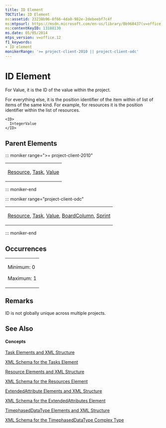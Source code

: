 ```yaml
---
title: ID Element
TOCTitle: ID Element
ms:assetid: 23238b96-8f66-4da0-982e-2debeebf7c4f
ms:mtpsurl: https://msdn.microsoft.com/en-us/library/Bb968437(v=office.12)
ms:contentKeyID: 13188130
ms.date: 05/05/2014
mtps_version: v=office.12
f1_keywords:
- ID element
monikerRange: '>= project-client-2010 || project-client-odc'
---
```


# ID Element

For Value, it is the ID of the value within the project.

For everything else, it is the position identifier of the item within of list of items of the same kind. For example, for resources it is the position identifier within the list of resources.


    <ID>
      IntegerValue
    </ID>

## Parent Elements

::: moniker range=">= project-client-2010"

<table>
<colgroup>
<col style="width: 100%" />
</colgroup>
<tbody>
<tr class="odd">
<td><p><a href="resource-element.md">Resource</a>, <a href="task-element.md">Task</a>, <a href="value-element.md">Value</a></p></td>
</tr>
</tbody>
</table>

::: moniker-end

::: moniker range="project-client-odc"

<table>
<colgroup>
<col style="width: 100%" />
</colgroup>
<tbody>
<tr class="odd">
<td><p><a href="resource-element.md">Resource</a>, <a href="task-element.md">Task</a>, <a href="value-element.md">Value</a>, <a href="boardcolumn-element.md">BoardColumn</a>, <a href="sprint-element.md">Sprint</a></p></td>
</tr>
</tbody>
</table>

::: moniker-end

## Occurrences

<table>
<colgroup>
<col style="width: 100%" />
</colgroup>
<tbody>
<tr class="odd">
<td><p>Minimum: 0</p>
<p>Maximum: 1</p></td>
</tr>
</tbody>
</table>

## Remarks

ID is not globally unique across multiple projects.

## See Also

#### Concepts

[Task Elements and XML Structure](task-elements-and-xml-structure.md)

[XML Schema for the Tasks Element](xml-schema-for-the-tasks-element.md)

[Resource Elements and XML Structure](resource-elements-and-xml-structure.md)

[XML Schema for the Resources Element](xml-schema-for-the-resources-element.md)

[ExtendedAttribute Elements and XML Structure](extendedattribute-elements-and-xml-structure.md)

[XML Schema for the ExtendedAttributes Element](xml-schema-for-the-extendedattributes-element.md)

[TimephasedDataType Elements and XML Structure](timephaseddatatype-elements-and-xml-structure.md)

[XML Schema for the TimephasedDataType Complex Type](xml-schema-for-the-timephaseddatatype-complex-type.md)

